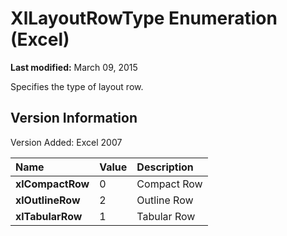 
# XlLayoutRowType Enumeration (Excel)

 **Last modified:** March 09, 2015

Specifies the type of layout row.

## Version Information

Version Added: Excel 2007 



|**Name**|**Value**|**Description**|
|:-----|:-----|:-----|
| **xlCompactRow**|0|Compact Row|
| **xlOutlineRow**|2|Outline Row|
| **xlTabularRow**|1|Tabular Row|
